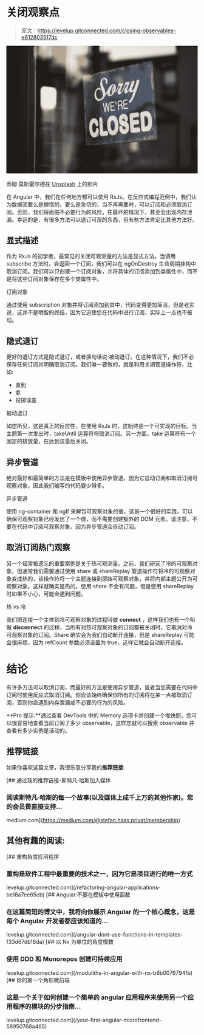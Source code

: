 # 关闭观察点

> 原文：<https://levelup.gitconnected.com/closing-observables-e612803517dc>

![](img/ebc0daec22e04a382561a56428c205ed.png)

蒂姆·莫斯霍尔德在 [Unsplash](https://unsplash.com?utm_source=medium&utm_medium=referral) 上的照片

在 Angular 中，我们在任何地方都可以使用 RxJs。在反应式编程范例中，我们认为数据流要么是懒惰的，要么是急切的，当不再需要时，可以订阅和必须取消订阅。否则，我们将面临不必要行为的风险，在最坏的情况下，甚至会出现内存泄漏。幸运的是，有很多方法可以退订可观的东西，但有些方法肯定比其他方法好。

## 显式描述

作为 RxJs 的初学者，最常见的关闭可观测量的方法是显式方法。当调用 subscribe 方法时，会返回一个订阅，我们可以在 ngOnDestroy 生命周期挂钩中取消订阅。我们可以只创建一个订阅对象，并将具体的订阅添加到类属性中，而不是将这些订阅对象保存在多个类属性中。

订阅对象

通过使用 subscription 对象并将订阅添加到其中，代码变得更加简洁，但是老实说，这并不是明智的终结，因为它迫使您在代码中进行订阅，实际上一点也不被动。

## 隐式退订

更好的退订方式是隐式退订，或者换句话说:被动退订。在这种情况下，我们不必保存任何订阅并明确取消订阅。我们唯一要做的，就是利用关闭管道操作符，比如:

*   直到
*   拿
*   投掷误差

被动退订

如您所见，这是真正的反应性，在使用 RxJs 时，这始终是一个可实现的目标。当主题第一次发出时，takeUntil 运算符将取消订阅。另一方面，take 运算符有一个固定的排放量，在达到该量后关闭。

## 异步管道

绝对最好和最简单的方法是在模板中使用异步管道，因为它自动订阅和取消订阅可观察对象，因此我们编写的代码要少得多。

异步管道

使用 ng-container 和 ngIf 来解包可观察对象的值，这是一个很好的实践，可以确保可观察对象已经发出了一个值，而不需要创建额外的 DOM 元素。请注意，不要在代码中订阅可观察对象，因为异步管道会自动订阅。

## 取消订阅热门观察

另一个经常被遗忘的重要案例是关于热可观测量。之前，我们研究了冷的可观察对象，但通常我们需要通过使用 share 或 shareReplay 管道操作符将冷的可观察对象变成热的，该操作符将一个主题连接到原始可观察对象，并将内部主题公开为可观察对象，这样就确实是热的。使用 share 不会有问题，但是使用 shareReplay 时如果不小心，可能会遇到问题。

热 vs 冷

我们把连接一个主体到冷可观察对象的过程叫做 **connect** ，这样我们也有一个叫做 **disconnect** 的过程，当所有对热可观察对象的订阅都被关闭时，它取消对冷可观察对象的订阅。Share 确实会为我们自动断开连接，但是 shareReplay 可能会很麻烦，因为 refCount 参数必须设置为 true，这样它就会自动断开连接。

# 结论

有许多方法可以取消订阅，而最好的方法是使用异步管道，或者当您需要在代码中订阅时使用反应式取消订阅。你应该始终确保你所有的订阅将在某一点被取消订阅，否则你会遇到内存泄漏或不必要的行为的风险。

**Pro 提示:**通过查看 DevTools 中的 Memory 选项卡并创建一个堆快照，您可以很容易地查看当前订阅了多少 observable，这样您就可以搜索 observable 并查看有多少实例是活动的。

## 推荐链接

如果你喜欢这篇文章，我很乐意分享我的**推荐链接**:

[](https://medium.com/@stefan.haas.privat/membership) [## 通过我的推荐链接-斯特凡·哈斯加入媒体

### 阅读斯特凡·哈斯的每一个故事(以及媒体上成千上万的其他作家)。您的会员费直接支持…

medium.com](https://medium.com/@stefan.haas.privat/membership) 

## **其他有趣的阅读:**

[](/refactoring-angular-applications-be18a7ee65cb) [## 重构角度应用程序

### 重构是软件工程中最重要的技术之一，因为它是项目进行的唯一方式

levelup.gitconnected.com](/refactoring-angular-applications-be18a7ee65cb) [](/angular-dont-use-functions-in-templates-f33d67db18da) [## Angular:不要在模板中使用函数

### 在这篇简短的博文中，我将向你展示 Angular 的一个核心概念，这是每个 Angular 开发者都应该知道的…

levelup.gitconnected.com](/angular-dont-use-functions-in-templates-f33d67db18da) [](/moduliths-in-angular-with-nx-b8b0076794fb) [## 以 Nx 为单位的角度模数

### 使用 DDD 和 Monorepos 创建可持续应用

levelup.gitconnected.com](/moduliths-in-angular-with-nx-b8b0076794fb) [](/your-first-angular-microfrontend-58950768a465) [## 你的第一个角形微前端

### 这是一个关于如何创建一个简单的 angular 应用程序来使用另一个应用程序的模块的分步指南…

levelup.gitconnected.com](/your-first-angular-microfrontend-58950768a465)